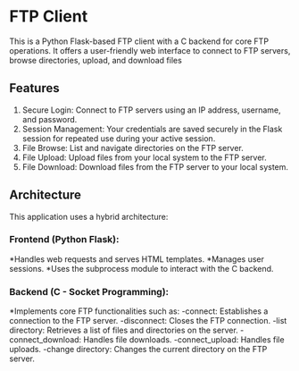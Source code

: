 # FTP Client
This is a Python Flask-based FTP client with a C backend for core FTP operations. It offers a user-friendly web interface to connect to FTP servers, browse directories, upload, and download files
## Features
1. Secure Login: Connect to FTP servers using an IP address, username, and password.
2. Session Management: Your credentials are saved securely in the Flask session for repeated use during your active session.
3. File Browse: List and navigate directories on the FTP server.
4. File Upload: Upload files from your local system to the FTP server.
5. File Download: Download files from the FTP server to your local system.
## Architecture
This application uses a hybrid architecture:
### Frontend (Python Flask):
*Handles web requests and serves HTML templates.
*Manages user sessions.
*Uses the subprocess module to interact with the C backend.
### Backend (C - Socket Programming):
*Implements core FTP functionalities such as:
-connect: Establishes a connection to the FTP server.
-disconnect: Closes the FTP connection.
-list directory: Retrieves a list of files and directories on the server.
-connect_download: Handles file downloads.
-connect_upload: Handles file uploads.
-change directory: Changes the current directory on the FTP server.
